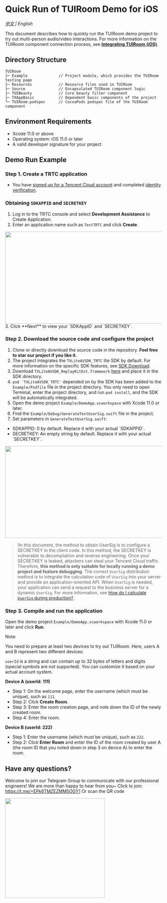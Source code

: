 # Quick Run of TUIRoom Demo for iOS
_[中文](README.md) | English_

This document describes how to quickly run the TUIRoom demo project to try out multi-person audio/video interactions. For more information on the TUIRoom component connection process, see **[Integrating TUIRoom (iOS)](https://www.tencentcloud.com/document/product/647/37284)**.


## Directory Structure

```
TUIRoom
├─ Example              // Project module, which provides the TUIRoom testing page
├─ Resources            // Resource files used in TUIRoom
├─ Source               // Encapsulated TUIRoom component logic
├─ TUIBeauty            // Core beauty filter component
├─ TXAppBasic           // Dependent basic components of the project
└─ TUIRoom.podspec      // CocoaPods podspec file of the TUIRoom component

```

## Environment Requirements
- Xcode 11.0 or above
- Operating system: iOS 11.0 or later
- A valid developer signature for your project
  
## Demo Run Example

### Step 1. Create a TRTC application
- You have [signed up for a Tencent Cloud account](https://intl.cloud.tencent.com/document/product/378/17985) and completed [identity verification](https://intl.cloud.tencent.com/document/product/378/3629).
  
### Obtaining `SDKAPPID` and `SECRETKEY`
1. Log in to the TRTC console and select **Development Assistance** to Create Application.
2. Enter an application name such as `TestTRTC` and click **Create**.
<img src="https://main.qcloudimg.com/raw/169391f6711857dca6ed8cfce7b391bd.png" width="650" height="295"/>
3. Click **Next** to view your `SDKAppID` and `SECRETKEY`.

### Step 2. Download the source code and configure the project

1. Clone or directly download the source code in the repository. **Feel free to star our project if you like it.**
2. The project integrates the `TXLiteAVSDK_TRTC` lite SDK by default. For more information on the specific SDK features, see [SDK Download](https://www.tencentcloud.com/document/product/647/34615).
3. Download `TXLiteAVSDK_ReplayKitExt.framework` [here](https://www.tencentcloud.com/document/product/647/34615) and place it in the SDK directory.
4. `pod 'TXLiteAVSDK_TRTC'` depended on by the SDK has been added to the `Example/Podfile` file in the project directory. You only need to open Terminal, enter the project directory, and run `pod install`, and the SDK will be automatically integrated.
5. Open the demo project `Example/DemoApp.xcworkspace` with Xcode 11.0 or later.
6. Find the `Example/Debug/GenerateTestUserSig.swift` file in the project.
7. Set parameters in `GenerateTestUserSig.swift`:

<ul>
<li>SDKAPPID: 0 by default. Replace it with your actual `SDKAPPID`.</li>
<li>SECRETKEY: An empty string by default. Replace it with your actual `SECRETKEY`.</li>
</ul>
<img src="https://liteav.sdk.qcloud.com/doc/res/trtc/picture/zh-cn/sdkappid_secretkey_ios.png" width="650" height="295"/>

>!In this document, the method to obtain UserSig is to configure a SECRETKEY in the client code. In this method, the SECRETKEY is vulnerable to decompilation and reverse engineering. Once your SECRETKEY is leaked, attackers can steal your Tencent Cloud traffic. Therefore, **this method is only suitable for locally running a demo project and feature debugging**.
>The correct `UserSig` distribution method is to integrate the calculation code of `UserSig` into your server and provide an application-oriented API. When `UserSig` is needed, your application can send a request to the business server for a dynamic `UserSig`. For more information, see [How do I calculate `UserSig` during production?](https://intl.cloud.tencent.com/document/product/647/35166).

### Step 3. Compile and run the application

Open the demo project `Example/DemoApp.xcworkspace` with Xcode 11.0 or later and click **Run**.

Note:

You need to prepare at least two devices to try out TUIRoom. Here, users A and B represent two different devices:

`userId` is a string and can contain up to 32 bytes of letters and digits (special symbols are not supported). You can customize it based on your actual account system.

**Device A (userId: 111)**

- Step 1: On the welcome page, enter the username (which must be unique), such as `111`.
- Step 2: Click **Create Room**.
- Step 3: Enter the room creation page, and note down the ID of the newly created room.
- Step 4: Enter the room.


**Device B (userId: 222)**

- Step 1: Enter the username (which must be unique), such as `222`.
- Step 2: Click **Enter Room** and enter the ID of the room created by user A (the room ID that you noted down in step 3 on device A) to enter the room.


## Have any questions?
Welcome to join our Telegram Group to communicate with our professional engineers! We are more than happy to hear from you~
Click to join: https://t.me/+EPk6TMZEZMM5OGY1
Or scan the QR code

<img src="https://qcloudimg.tencent-cloud.cn/raw/9c67ed5746575e256b81ce5a60216c5a.jpg" width="320"/>

    

